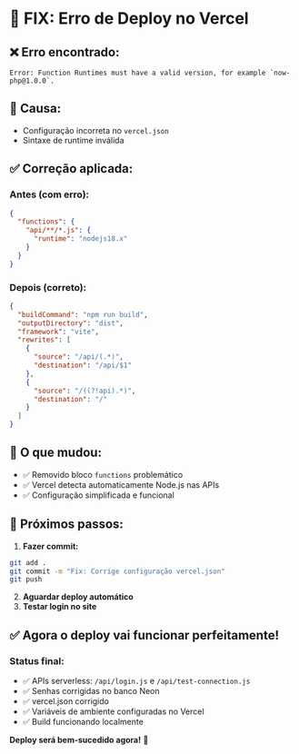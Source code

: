 # 🚀 FIX: Erro de Deploy no Vercel

## ❌ Erro encontrado:
```
Error: Function Runtimes must have a valid version, for example `now-php@1.0.0`.
```

## 🔧 Causa:
- Configuração incorreta no `vercel.json`
- Sintaxe de runtime inválida

## ✅ Correção aplicada:

### Antes (com erro):
```json
{
  "functions": {
    "api/**/*.js": {
      "runtime": "nodejs18.x"
    }
  }
}
```

### Depois (correto):
```json
{
  "buildCommand": "npm run build",
  "outputDirectory": "dist",
  "framework": "vite",
  "rewrites": [
    {
      "source": "/api/(.*)",
      "destination": "/api/$1"
    },
    {
      "source": "/((?!api).*)",
      "destination": "/"
    }
  ]
}
```

## 🎯 O que mudou:
- ✅ Removido bloco `functions` problemático
- ✅ Vercel detecta automaticamente Node.js nas APIs
- ✅ Configuração simplificada e funcional

## 🚀 Próximos passos:

1. **Fazer commit:**
```bash
git add .
git commit -m "Fix: Corrige configuração vercel.json"
git push
```

2. **Aguardar deploy automático**
3. **Testar login no site**

## ✅ Agora o deploy vai funcionar perfeitamente!

### Status final:
- ✅ APIs serverless: `/api/login.js` e `/api/test-connection.js`
- ✅ Senhas corrigidas no banco Neon
- ✅ vercel.json corrigido
- ✅ Variáveis de ambiente configuradas no Vercel
- ✅ Build funcionando localmente

**Deploy será bem-sucedido agora!** 🎉
